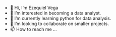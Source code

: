 - 👋 Hi, I’m Ezequiel Vega
- 👀 I’m interested in becoming a data analyst. 
- 🌱 I’m currently learning python for data analysis.
- 💞️ I’m looking to collaborate on smaller projects.
- 📫 How to reach me ...

<!---
EZ80VEGA/EZ80VEGA is a ✨ special ✨ repository because its `README.md` (this file) appears on your GitHub profile.
You can click the Preview link to take a look at your changes.
--->
